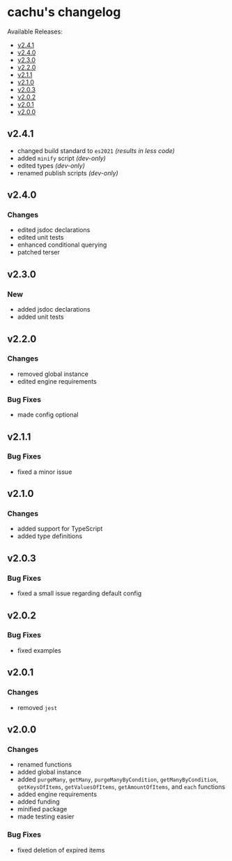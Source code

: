 # cachu's changelog

Available Releases:

- [v2.4.1](#v241)
- [v2.4.0](#v240)
- [v2.3.0](#v230)
- [v2.2.0](#v220)
- [v2.1.1](#v211)
- [v2.1.0](#v210)
- [v2.0.3](#v203)
- [v2.0.2](#v202)
- [v2.0.1](#v201)
- [v2.0.0](#v200)

## v2.4.1

- changed build standard to `es2021` *(results in less code)*
- added `minify` script *(dev-only)*
- edited types *(dev-only)*
- renamed publish scripts *(dev-only)*

## v2.4.0

### Changes

- edited jsdoc declarations
- edited unit tests
- enhanced conditional querying
- patched terser

## v2.3.0

### New

- added jsdoc declarations
- added unit tests

## v2.2.0

### Changes

- removed global instance
- edited engine requirements

### Bug Fixes

- made config optional

## v2.1.1

### Bug Fixes

- fixed a minor issue

## v2.1.0

### Changes

- added support for TypeScript
- added type definitions

## v2.0.3

### Bug Fixes

- fixed a small issue regarding default config

## v2.0.2

### Bug Fixes

- fixed examples

## v2.0.1

### Changes

- removed `jest`

## v2.0.0

### Changes

- renamed functions
- added global instance
- added `purgeMany`, `getMany`, `purgeManyByCondition`, `getManyByCondition`, `getKeysOfItems`, `getValuesOfItems`, `getAmountOfItems`, and `each` functions
- added engine requirements
- added funding
- minified package
- made testing easier 

### Bug Fixes

- fixed deletion of expired items
